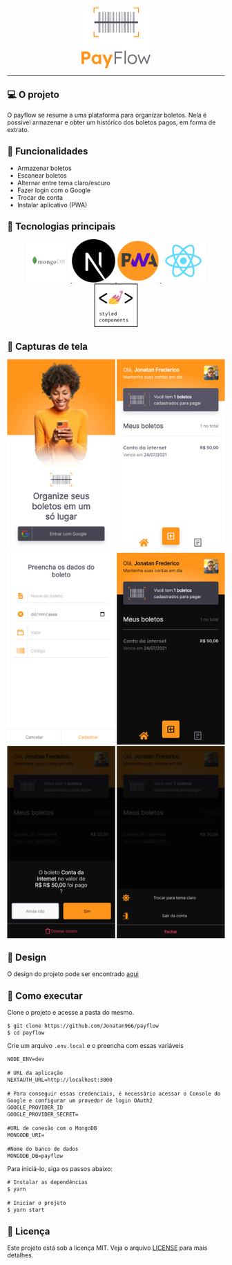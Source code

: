 <p align="center">
  <img src="public/images/logofull.png" />
</p>

<hr/>

## 💻 O projeto
O payflow se resume a uma plataforma para organizar boletos. Nela é possível armazenar e obter um histórico dos boletos pagos, em forma de extrato.

## 🔧 Funcionalidades
- Armazenar boletos
- Escanear boletos
- Alternar entre tema claro/escuro
- Fazer login com o Google
- Trocar de conta
- Instalar aplicativo (PWA)

## 🧪 Tecnologias principais

<p align="center">
  <a href="https://www.mongodb.com/pt-br">
    <img width="100" alt="MongoDB" src=".github/images/mongo-logo.jpg" />
  </a>
  <a href="https://nextjs.org/">
    <img width="100" alt="NextJS" src=".github/images/nextjs-logo.png" />
  </a>
  <a href="https://web.dev/progressive-web-apps/">
    <img width="100" alt="PWA" src=".github/images/pwa-logo.png" />
  </a>
  <a href="https://pt-br.reactjs.org/">
    <img width="100" alt="ReactJS" src=".github/images/reactjs-logo.png" />
  </a>
  <a href="https://styled-components.com/">
    <img width="100" alt="Styled Components" src=".github/images/styled-components-logo.png" />
  </a>
</p>

## 📸 Capturas de tela
<p align="center">
  <img width="250" alt="MongoDB" src=".github/screenshots/login-screen.png" />
  <img width="250" alt="MongoDB" src=".github/screenshots/home-screen-light.png" />
  <img width="250" alt="MongoDB" src=".github/screenshots/bill-insertion-screen.png" />

  <img width="250" alt="MongoDB" src=".github/screenshots/home-screen-dark.png" />
  <img width="250" alt="MongoDB" src=".github/screenshots/bill-actions-dialog.png" />
  <img width="250" alt="MongoDB" src=".github/screenshots/app-config-dialog.png" />
</p>

## 🎨 Design
O design do projeto pode ser encontrado [aqui](https://www.figma.com/community/file/991337911070600335/PayFlow)

## 🚀 Como executar
Clone o projeto e acesse a pasta do mesmo.
```
$ git clone https://github.com/Jonatan966/payflow
$ cd payflow
```
Crie um arquivo `.env.local` e o preencha com essas variáveis
```env
NODE_ENV=dev

# URL da aplicação
NEXTAUTH_URL=http://localhost:3000

# Para conseguir essas credenciais, é necessário acessar o Console do Google e configurar um provedor de login OAuth2
GOOGLE_PROVIDER_ID
GOOGLE_PROVIDER_SECRET=

#URL de conexão com o MongoDB
MONGODB_URI= 

#Nome do banco de dados
MONGODB_DB=payflow
```

Para iniciá-lo, siga os passos abaixo:
```
# Instalar as dependências
$ yarn

# Iniciar o projeto
$ yarn start
```

## 📝 Licença
Este projeto está sob a licença MIT. Veja o arquivo [LICENSE](./LICENSE) para mais detalhes.